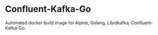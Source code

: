 # Confluent-Kafka-Go

Automated docker build image for Alpine, Golang, Librdkafka, Confluent-Kafka-Go.